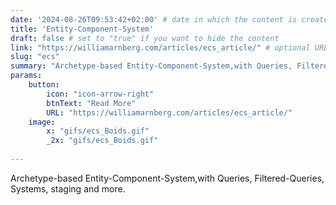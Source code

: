 ```yaml
---
date: '2024-08-26T09:53:42+02:00' # date in which the content is created - defaults to "today"
title: 'Entity-Component-System'
draft: false # set to "true" if you want to hide the content 
link: "https://williamarnberg.com/articles/ecs_article/" # optional URL to link the logo to
slug: "ecs"
summary: "Archetype-based Entity-Component-System,with Queries, Filtered-Queries, Systems, staging and more."
params:
    button:
        icon: "icon-arrow-right"
        btnText: "Read More"
        URL: "https://williamarnberg.com/articles/ecs_article/"
    image:  
        x: "gifs/ecs_Boids.gif"
        _2x: "gifs/ecs_Boids.gif"
    
---
```


Archetype-based Entity-Component-System,with Queries, Filtered-Queries, Systems, staging and more.

